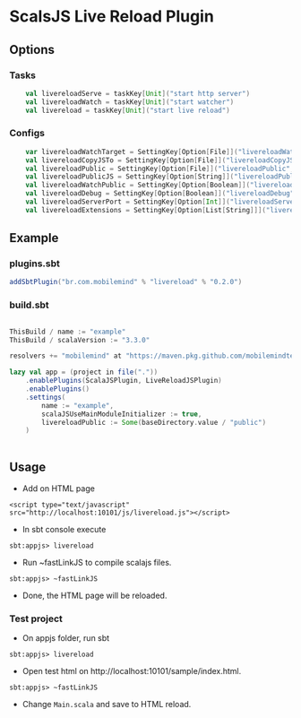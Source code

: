 # ScalsJS Live Reload Plugin

## Options

### Tasks

```scala
    val livereloadServe = taskKey[Unit]("start http server")
    val livereloadWatch = taskKey[Unit]("start watcher")
    val livereload = taskKey[Unit]("start live reload")
```

### Configs

```scala
    var livereloadWatchTarget = SettingKey[Option[File]]("livereloadWatchTarget", "js target to watch")
    val livereloadCopyJSTo = SettingKey[Option[File]]("livereloadCopyJSTo", "destination to copy change files")
    val livereloadPublic = SettingKey[Option[File]]("livereloadPublic", "static dir to serve")
    val livereloadPublicJS = SettingKey[Option[String]]("livereloadPublicJS", "dist js folder, default assets/js")
    val livereloadWatchPublic = SettingKey[Option[Boolean]]("livereloadWatchPublic", "should watch dist folder, default is trus")
    val livereloadDebug = SettingKey[Option[Boolean]]("livereloadDebug", "debug mode")
    val livereloadServerPort = SettingKey[Option[Int]]("livereloadServerPort", "http server port")
    val livereloadExtensions = SettingKey[Option[List[String]]]("livereloadExtensions", "watch extensions")
```

## Example

### plugins.sbt
``` scala
addSbtPlugin("br.com.mobilemind" % "livereload" % "0.2.0")
```

### build.sbt
```scala

ThisBuild / name := "example"
ThisBuild / scalaVersion := "3.3.0"

resolvers += "mobilemind" at "https://maven.pkg.github.com/mobilemindtec/m2/"

lazy val app = (project in file("."))
	.enablePlugins(ScalaJSPlugin, LiveReloadJSPlugin)
	.enablePlugins()
	.settings(
		name := "example",
		scalaJSUseMainModuleInitializer := true,
        livereloadPublic := Some(baseDirectory.value / "public")
	)
	
```

## Usage

- Add on HTML page
```
<script type="text/javascript" src="http://localhost:10101/js/livereload.js"></script>
```

- In sbt console execute

```
sbt:appjs> livereload
```

- Run ~fastLinkJS to compile scalajs files.

```
sbt:appjs> ~fastLinkJS
```

- Done, the HTML page will be reloaded.

### Test project

- On appjs folder, run sbt

```
sbt:appjs> livereload
```

- Open test html on http://localhost:10101/sample/index.html.

```
sbt:appjs> ~fastLinkJS
```

- Change `Main.scala` and save to HTML reload.